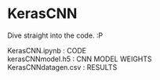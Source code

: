 # KerasCNN
 
Dive straight into the code.  :P

KerasCNN.ipynb      : CODE     <br>
kerasCNNmodel.h5    : CNN MODEL WEIGHTS   <br>
KerasCNNdatagen.csv : RESULTS <br>
